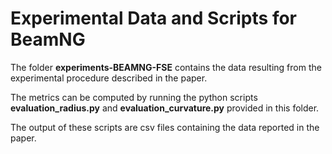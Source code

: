 # Experimental Data and Scripts for BeamNG #

The folder __experiments-BEAMNG-FSE__ contains the data resulting from the experimental procedure described in the paper.

The metrics can be computed by running the python scripts __evaluation_radius.py__ and __evaluation_curvature.py__ provided in this folder. 

The output of these scripts are csv files containing the data reported in the paper.
